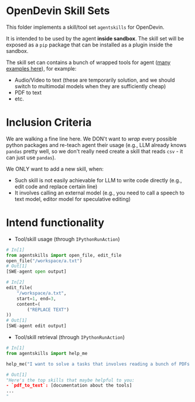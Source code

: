 # OpenDevin Skill Sets

This folder implements a skill/tool set `agentskills` for OpenDevin.

It is intended to be used by the agent **inside sandbox**.
The skill set will be exposed as a `pip` package that can be installed as a plugin inside the sandbox.

The skill set can contains a bunch of wrapped tools for agent ([many examples here](https://github.com/OpenDevin/OpenDevin/pull/1914)), for example:
- Audio/Video to text (these are temporarily solution, and we should switch to multimodal models when they are sufficiently cheap)
- PDF to text
- etc.

# Inclusion Criteria

We are walking a fine line here.
We DON't want to *wrap* every possible python packages and re-teach agent their usage (e.g., LLM already knows `pandas` pretty well, so we don't really need create a skill that reads `csv` - it can just use `pandas`).

We ONLY want to add a new skill, when:
- Such skill is not easily achievable for LLM to write code directly (e.g., edit code and replace certain line)
- It involves calling an external model (e.g., you need to call a speech to text model, editor model for speculative editing)

# Intend functionality

- Tool/skill usage (through `IPythonRunAction`)

```python
# In[1]
from agentskills import open_file, edit_file
open_file("/workspace/a.txt")
# Out[1]
[SWE-agent open output]

# In[2]
edit_file(
    "/workspace/a.txt",
    start=1, end=3,
    content=(
        ("REPLACE TEXT")
))
# Out[1]
[SWE-agent edit output]
```

- Tool/skill retrieval (through `IPythonRunAction`)

```python
# In[1]
from agentskills import help_me

help_me("I want to solve a tasks that involves reading a bunch of PDFs and reason about it")

# Out[1]
"Here's the top skills that maybe helpful to you:
- `pdf_to_text`: [documentation about the tools]
...
"
```
